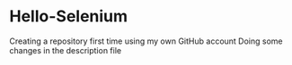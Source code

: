 # Hello-Selenium
Creating a repository first time using my own GitHub account
Doing some changes in the description file
